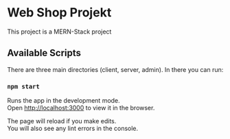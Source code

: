 # Web Shop Projekt

This project is a MERN-Stack project

## Available Scripts

There are three main directories (client, server, admin). In there you can run:

### `npm start`

Runs the app in the development mode.\
Open [http://localhost:3000](http://localhost:3000) to view it in the browser.

The page will reload if you make edits.\
You will also see any lint errors in the console.
